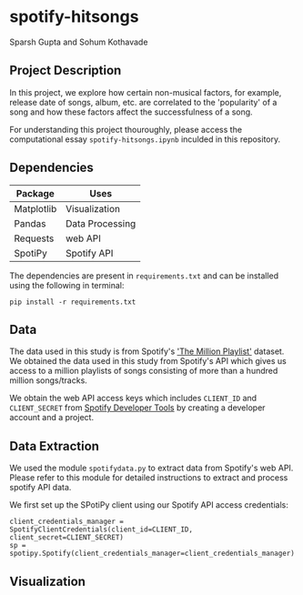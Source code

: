 # spotify-hitsongs

Sparsh Gupta and Sohum Kothavade

## Project Description

In this project, we explore how certain non-musical factors, for example, release date of songs, album, etc. are correlated to the 'popularity' of a song and how these factors affect the successfulness of a song.

For understanding this project thouroughly, please access the computational essay `spotify-hitsongs.ipynb` inculded in this repository.

## Dependencies

|  Package  |      Uses       |
|-----------|-----------------|
| Matplotlib| Visualization   |
| Pandas    | Data Processing |
| Requests  | web API         |
| SpotiPy   | Spotify API     |

 The dependencies are present in `requirements.txt` and can be installed using the following in terminal:
 
 ```
 pip install -r requirements.txt
 ```
 
## Data

The data used in this study is from Spotify's ['The Million Playlist'](https://research.atspotify.com/2020/09/the-million-playlist-dataset-remastered/) dataset. We obtained the data used in this study from Spotify's API which gives us access to a million playlists of songs consisting of more than a hundred million songs/tracks.

We obtain the web API access keys which includes `CLIENT_ID` and `CLIENT_SECRET` from [Spotify Developer Tools](https://developer.spotify.com) by creating a developer account and a project.

## Data Extraction

We used the module `spotifydata.py` to extract data from Spotify's web API. Please refer to this module for detailed instructions to extract and process spotify API data.

We first set up the SPotiPy client using our Spotify API access credentials:
```
client_credentials_manager = SpotifyClientCredentials(client_id=CLIENT_ID, client_secret=CLIENT_SECRET)
sp = spotipy.Spotify(client_credentials_manager=client_credentials_manager)
```

## Visualization
